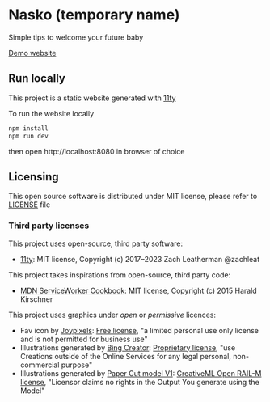 # Nasko (temporary name)

Simple tips to welcome your future baby

[Demo website](https://nasko.azureedge.net)

## Run locally

This project is a static website generated with [11ty](https://github.com/11ty/eleventy/)

To run the website locally

```bash
npm install
npm run dev
```

then open http://localhost:8080 in browser of choice

## Licensing

This open source software is distributed under MIT license, please refer to [LICENSE](LICENSE) file

### Third party licenses

This project uses open-source, third party software:

- [11ty](https://github.com/11ty/eleventy/): MIT license, Copyright (c) 2017–2023 Zach Leatherman @zachleat

This project takes inspirations from open-source, third party code:

- [MDN ServiceWorker Cookbook](https://github.com/mdn/serviceworker-cookbook/): MIT license, Copyright (c) 2015 Harald Kirschner

This project uses graphics under _open_ or _permissive_ licences:

- Fav icon by [Joypixels](https://github.com/joypixels/emoji-toolkit/blob/master/LICENSE.md): [Free license](https://joypixels.com/licenses/free), "a limited personal use only license and is not permitted for business use"
- Illustrations generated by [Bing Creator](https://www.bing.com/create): [Proprietary license](https://www.bing.com/new/termsofuse), "use Creations outside of the Online Services for any legal personal, non-commercial purpose"
- Illustrations generated by [Paper Cut model V1](https://huggingface.co/Fictiverse/Stable_Diffusion_PaperCut_Model): [CreativeML Open RAIL-M license](https://huggingface.co/spaces/CompVis/stable-diffusion-license), "Licensor claims no rights in the Output You generate using the Model"




